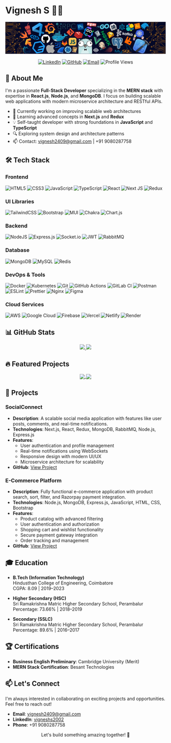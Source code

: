 # Vignesh S 👨‍💻

![Banner](https://github.com/Vicky-2409/Vicky-2409/blob/main/github-banner.png?raw=true)

<div align="center">
  <a href="https://linkedin.com/in/vigneshs2002"><img src="https://img.shields.io/badge/LinkedIn-%230077B5.svg?logo=linkedin&logoColor=white" alt="LinkedIn"></a>
  <a href="https://github.com/Vicky-2409"><img src="https://img.shields.io/badge/-GitHub-grey?style=flat-square&logo=Github&logoColor=white" alt="GitHub"></a>
  <a href="mailto:vignesh2409@gmail.com"><img src="https://img.shields.io/badge/Email-D14836?logo=gmail&logoColor=white" alt="Email"></a>
  <img src="https://komarev.com/ghpvc/?username=Vicky-2409&color=blue" alt="Profile Views">
</div>

## 💫 About Me

I'm a passionate **Full-Stack Developer** specializing in the **MERN stack** with expertise in **React.js**, **Node.js**, and **MongoDB**. I focus on building scalable web applications with modern microservice architecture and RESTful APIs.

- 🚀 Currently working on improving scalable web architectures
- 🌱 Learning advanced concepts in **Next.js** and **Redux**
- 💡 Self-taught developer with strong foundations in **JavaScript** and **TypeScript**
- 🔍 Exploring system design and architecture patterns
- 📫 Contact: vignesh2409@gmail.com | +91 9080287758

## 🛠️ Tech Stack

### Frontend
![HTML5](https://img.shields.io/badge/html5-%23E34F26.svg?style=for-the-badge&logo=html5&logoColor=white)
![CSS3](https://img.shields.io/badge/css3-%231572B6.svg?style=for-the-badge&logo=css3&logoColor=white)
![JavaScript](https://img.shields.io/badge/javascript-%23323330.svg?style=for-the-badge&logo=javascript&logoColor=%23F7DF1E)
![TypeScript](https://img.shields.io/badge/typescript-%23007ACC.svg?style=for-the-badge&logo=typescript&logoColor=white)
![React](https://img.shields.io/badge/react-%2320232a.svg?style=for-the-badge&logo=react&logoColor=%2361DAFB)
![Next JS](https://img.shields.io/badge/Next-black?style=for-the-badge&logo=next.js&logoColor=white)
![Redux](https://img.shields.io/badge/redux-%23593d88.svg?style=for-the-badge&logo=redux&logoColor=white)

### UI Libraries
![TailwindCSS](https://img.shields.io/badge/tailwindcss-%2338B2AC.svg?style=for-the-badge&logo=tailwind-css&logoColor=white)
![Bootstrap](https://img.shields.io/badge/bootstrap-%238511FA.svg?style=for-the-badge&logo=bootstrap&logoColor=white)
![MUI](https://img.shields.io/badge/MUI-%230081CB.svg?style=for-the-badge&logo=mui&logoColor=white)
![Chakra](https://img.shields.io/badge/chakra-%234ED1C5.svg?style=for-the-badge&logo=chakraui&logoColor=white)
![Chart.js](https://img.shields.io/badge/chart.js-F5788D.svg?style=for-the-badge&logo=chart.js&logoColor=white)

### Backend
![NodeJS](https://img.shields.io/badge/node.js-6DA55F?style=for-the-badge&logo=node.js&logoColor=white)
![Express.js](https://img.shields.io/badge/express.js-%23404d59.svg?style=for-the-badge&logo=express&logoColor=%2361DAFB)
![Socket.io](https://img.shields.io/badge/Socket.io-black?style=for-the-badge&logo=socket.io&badgeColor=010101)
![JWT](https://img.shields.io/badge/JWT-black?style=for-the-badge&logo=JSON%20web%20tokens)
![RabbitMQ](https://img.shields.io/badge/rabbitmq-FF6600?style=for-the-badge&logo=rabbitmq&logoColor=white)

### Database
![MongoDB](https://img.shields.io/badge/MongoDB-%234ea94b.svg?style=for-the-badge&logo=mongodb&logoColor=white)
![MySQL](https://img.shields.io/badge/mysql-4479A1.svg?style=for-the-badge&logo=mysql&logoColor=white)
![Redis](https://img.shields.io/badge/redis-%23DD0031.svg?style=for-the-badge&logo=redis&logoColor=white)

### DevOps & Tools
![Docker](https://img.shields.io/badge/docker-%230db7ed.svg?style=for-the-badge&logo=docker&logoColor=white)
![Kubernetes](https://img.shields.io/badge/kubernetes-%23326ce5.svg?style=for-the-badge&logo=kubernetes&logoColor=white)
![Git](https://img.shields.io/badge/git-%23F05033.svg?style=for-the-badge&logo=git&logoColor=white)
![GitHub Actions](https://img.shields.io/badge/github%20actions-%232671E5.svg?style=for-the-badge&logo=githubactions&logoColor=white)
![GitLab CI](https://img.shields.io/badge/gitlab%20CI-%23181717.svg?style=for-the-badge&logo=gitlab&logoColor=white)
![Postman](https://img.shields.io/badge/Postman-FF6C37?style=for-the-badge&logo=postman&logoColor=white)
![ESLint](https://img.shields.io/badge/ESLint-4B3263?style=for-the-badge&logo=eslint&logoColor=white)
![Prettier](https://img.shields.io/badge/prettier-%23F7B93E.svg?style=for-the-badge&logo=prettier&logoColor=black)
![Nginx](https://img.shields.io/badge/nginx-%23009639.svg?style=for-the-badge&logo=nginx&logoColor=white)
![Figma](https://img.shields.io/badge/figma-%23F24E1E.svg?style=for-the-badge&logo=figma&logoColor=white)

### Cloud Services
![AWS](https://img.shields.io/badge/AWS-%23FF9900.svg?style=for-the-badge&logo=amazon-aws&logoColor=white)
![Google Cloud](https://img.shields.io/badge/GoogleCloud-%234285F4.svg?style=for-the-badge&logo=google-cloud&logoColor=white)
![Firebase](https://img.shields.io/badge/firebase-%23039BE5.svg?style=for-the-badge&logo=firebase)
![Vercel](https://img.shields.io/badge/vercel-%23000000.svg?style=for-the-badge&logo=vercel&logoColor=white)
![Netlify](https://img.shields.io/badge/netlify-%23000000.svg?style=for-the-badge&logo=netlify&logoColor=#00C7B7)
![Render](https://img.shields.io/badge/Render-%46E3B7.svg?style=for-the-badge&logo=render&logoColor=white)

## 📊 GitHub Stats

<div align="center">
  <a href="https://github.com/Vicky-2409">
    <img height="180em" src="https://github-readme-stats.vercel.app/api?username=Vicky-2409&show_icons=true&theme=tokyonight&include_all_commits=true&count_private=true"/>
    <img height="180em" src="https://github-readme-stats.vercel.app/api/top-langs/?username=Vicky-2409&layout=compact&langs_count=8&theme=tokyonight"/>
  </a>
</div>

## 🔥 Featured Projects

<div align="center">
  <a href="https://github.com/Vicky-2409/SocialConnect">
    <img align="center" src="https://github-readme-stats.vercel.app/api/pin/?username=Vicky-2409&repo=SocialConnect&theme=tokyonight" />
  </a>
  <a href="https://github.com/Vicky-2409/Shopify">
    <img align="center" src="https://github-readme-stats.vercel.app/api/pin/?username=Vicky-2409&repo=Shopify&theme=tokyonight" />
  </a>
</div>

## 💼 Projects

### SocialConnect
- **Description**: A scalable social media application with features like user posts, comments, and real-time notifications.
- **Technologies**: Next.js, React, Redux, MongoDB, RabbitMQ, Node.js, Express.js
- **Features**:
  - User authentication and profile management
  - Real-time notifications using WebSockets
  - Responsive design with modern UI/UX
  - Microservice architecture for scalability
- **GitHub**: [View Project](https://github.com/Vicky-2409/SocialConnect)

### E-Commerce Platform
- **Description**: Fully functional e-commerce application with product search, sort, filter, and Razorpay payment integration.
- **Technologies**: Node.js, MongoDB, Express.js, JavaScript, HTML, CSS, Bootstrap
- **Features**:
  - Product catalog with advanced filtering
  - User authentication and authorization
  - Shopping cart and wishlist functionality
  - Secure payment gateway integration
  - Order tracking and management
- **GitHub**: [View Project](https://github.com/Vicky-2409/Shopify)

## 🎓 Education

- **B.Tech (Information Technology)**  
  Hindusthan College of Engineering, Coimbatore  
  CGPA: 8.09 | 2019–2023

- **Higher Secondary (HSC)**  
  Sri Ramakrishna Matric Higher Secondary School, Perambalur  
  Percentage: 73.66% | 2018–2019

- **Secondary (SSLC)**  
  Sri Ramakrishna Matric Higher Secondary School, Perambalur  
  Percentage: 89.6% | 2016–2017

## 🏆 Certifications

- **Business English Preliminary**: Cambridge University (Merit)
- **MERN Stack Certification**: Besant Technologies

## 📫 Let's Connect

I'm always interested in collaborating on exciting projects and opportunities. Feel free to reach out!

- **Email**: vignesh2409@gmail.com
- **LinkedIn**: [vigneshs2002](https://linkedin.com/in/vigneshs2002)
- **Phone**: +91 9080287758

<div align="center">
  <p>Let's build something amazing together! 🚀</p>
</div>
